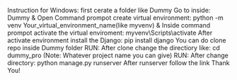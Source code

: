 Instruction for Windows:
first cerate a folder like Dummy
Go to inside: Dummy & Open Command prompot create virtual environment: python -m venv Your_virtual_environment_name(like myvenv) & Inside command prompot activate the virtual enviroment: myvenv\Scripts\activate 
After activate environment install the Django: pip install django
You can do clone repo inside Dummy folder
RUN: After clone change the directiory like: cd dummy_pro (Note: Whatever project name you can give) 
RUN: After change directory: python manage.py runserver
After runserver follow the link
Thank You!
